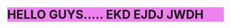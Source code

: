 <html>
  <head>
    <title>Sample</title>
    </head>
  <body>
    <h1 style="background-color:violet;">HELLO GUYS..... EKD EJDJ JWDH</h1>
    </body>
  <html>
